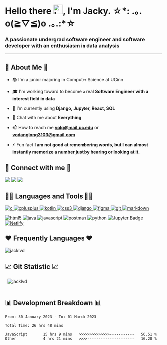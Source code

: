<!-- <div id="header" align="center">
  <img src="https://media.giphy.com/media/M9gbBd9nbDrOTu1Mqx/giphy.gif" width="100"/>
</div>
<p align="center"> <img src="https://komarev.com/ghpvc/?username=jacklvd&label=Profile%20views&color=0e75b6&style=flat" alt="jacklvd" /> </p> -->

<!--👋 -->
<h1 align="left">Hello there <img src="https://camo.githubusercontent.com/e8e7b06ecf583bc040eb60e44eb5b8e0ecc5421320a92929ce21522dbc34c891/68747470733a2f2f6d656469612e67697068792e636f6d2f6d656469612f6876524a434c467a6361737252346961377a2f67697068792e676966" alt="handwaving" style="width:30px;height:30px;"/>, I'm Jacky. ☆*: .｡. o(≧▽≦)o .｡.:*☆</h1>
<!-- <div align="center">
  <img src="https://raw.githubusercontent.com/Gapur/Gapur/master/coding.gif" width="600" height="300"/>
</div> -->

<!-- https://media.giphy.com/media/dWesBcTLavkZuG35MI/giphy.gif -->

<h3 align="left">A passionate undergrad software engineer and software developer with an enthusiasm in data analysis</h3>

<hr>

## 🧍 About Me 🧍
- 📚 I'm a junior majoring in Computer Science at UCinn

- 🎓 I'm working toward to become a real **Software Engineer with a interest field in data**

- 🌱 I’m currently using **Django, Jupyter, React, SQL**

- 💬 Chat with me about **Everything**

- 📫 How to reach me **volg@mail.uc.edu** or **vodanglong3103@gmail.com**

- ⚡ Fun fact **I am not good at remembering words, but I can almost instantly memorize a number just by hearing or looking at it.**

<!-- <hr> -->

## 📮 Connect with me 📮
<p align="left">
<a href="https://www.jackvd.com" style="text-decoration: none;">
<img src="https://img.shields.io/badge/website-000000?style=for-the-badge&logo=About.me&logoColor=white" />
</a>
<a href="https://www.linkedin.com/in/longv3312/" style="text-decoration: none;">
<img src="https://img.shields.io/badge/LinkedIn-0077B5?style=for-the-badge&logo=linkedin&logoColor=white" />
</a>
<a href="mailto:volg@mail.uc.edu" style="text-decoration: none;">
<img src="https://img.shields.io/badge/email-%23EA4335?&style=for-the-badge&logo=gmail&logoColor=white"/>
</a>
</p>

<!-- <hr> -->

## 🐱‍💻 Languages and Tools 🐱‍💻
<p align="left"> 
  <a href="https://www.cprogramming.com/" target="_blank" rel="noreferrer"> 
    <img src="https://img.shields.io/badge/C-00599C?style=for-the-badge&logo=c&logoColor=white" alt="c"/> 
  </a> 
  <a href="https://www.w3schools.com/cpp/" target="_blank" rel="noreferrer"> 
    <img src="https://img.shields.io/badge/C%2B%2B-00599C?style=for-the-badge&logo=c%2B%2B&logoColor=white" alt="cplusplus"/> 
  </a>
    <a href="https://kotlinlang.org/" target="_blank" rel="noreferrer"> 
    <img src="https://img.shields.io/badge/Kotlin-0095D5?&style=for-the-badge&logo=kotlin&logoColor=white" alt="kotlin"/> 
  </a> 
  <a href="https://www.w3schools.com/css/" target="_blank" rel="noreferrer"> 
    <img src="https://img.shields.io/badge/CSS3-1572B6?style=for-the-badge&logo=css3&logoColor=white" alt="css3"/> 
  </a> 
  <a href="https://www.djangoproject.com/" target="_blank" rel="noreferrer"> 
    <img src="https://img.shields.io/badge/Django-092E20?style=for-the-badge&logo=django&logoColor=green" alt="django"/> 
  </a> 
  <a href="https://www.figma.com/" target="_blank" rel="noreferrer"> 
    <img src="https://img.shields.io/badge/Figma-F24E1E?style=for-the-badge&logo=figma&logoColor=white" alt="figma"> 
  </a> 
  <a href="https://git-scm.com/" target="_blank" rel="noreferrer"> 
    <img src="https://img.shields.io/badge/GIT-E44C30?style=for-the-badge&logo=git&logoColor=white" alt="git"/> 
  </a>
  <a href="https://www.markdownguide.org/" target="_blank" rel="noreferrer"> 
    <img src="https://img.shields.io/badge/Markdown-000000?style=for-the-badge&logo=markdown&logoColor=white" alt="markdown"/> 
  </a>

</p>
<p align='left'>
  <a href="https://www.w3.org/html/" target="_blank" rel="noreferrer"> 
    <img src="https://img.shields.io/badge/HTML5-E34F26?style=for-the-badge&logo=html5&logoColor=white" alt="html5"/> 
  </a> 
  <a href="https://www.java.com" target="_blank" rel="noreferrer"> 
    <img src="https://img.shields.io/badge/Java-ED8B00?style=for-the-badge&logo=java&logoColor=white" alt="java"/> 
  </a> 
  <a href="https://developer.mozilla.org/en-US/docs/Web/JavaScript" target="_blank" rel="noreferrer"> 
    <img src="https://img.shields.io/badge/JavaScript-323330?style=for-the-badge&logo=javascript&logoColor=F7DF1E" alt="javascript"/> 
  </a> 
  <a href="https://postman.com" target="_blank" rel="noreferrer"> 
    <img src="https://img.shields.io/badge/Postman-FF6C37?style=for-the-badge&logo=Postman&logoColor=white" alt="postman"/> 
  </a> 
  <a href="https://www.python.org" target="_blank" rel="noreferrer"> 
    <img src="https://img.shields.io/badge/Python-FFD43B?style=for-the-badge&logo=python&logoColor=blue" alt="python"/> 
  </a> 
  <a href="https://jupyter.org/" target="_blank" rel="noreferrer"> 
    <img src="https://img.shields.io/badge/Jupyter-F37626?logo=jupyter&logoColor=fff&style=for-the-badge" alt="Jupyter Badge"> 
  </a>
    <a href="https://www.netlify.com/" target="_blank" rel="noreferrer"> 
    <img src="https://img.shields.io/badge/Netlify-00C7B7?style=for-the-badge&logo=netlify&logoColor=white" alt="Netlify"> 
  </a>
</p>

<!-- <hr> -->

## ❤️ Frequently Languages ❤️

<div align='left'>
  <img text-align="center" src="https://github-readme-stats-sigma-five.vercel.app/api/top-langs/?username=jacklvd&layout=compact&theme=merko" alt="jacklvd" />
</div>





## 📈 Git Statistic 📈

<div align='left'>&nbsp;
  <img src="https://github-readme-stats-sigma-five.vercel.app/api?username=jacklvd&show_icons=true&theme=tokyonight" alt="jacklvd"/>
</div>
<br>

<!-- <hr> -->



## 📊 Development Breakdown 📊
<!--START_SECTION:waka-->

```text
From: 30 January 2023 - To: 01 March 2023

Total Time: 26 hrs 48 mins

JavaScript       15 hrs 9 mins   >>>>>>>>>>>>>>-----------   56.51 %
Other            4 hrs 21 mins   >>>>---------------------   16.28 %
```

<!--END_SECTION:waka-->

<!---
jacklvd/jacklvd is a ✨ special ✨ repository because its `README.md` (this file) appears on your GitHub profile.
You can click the Preview link to take a look at your changes.
--->
